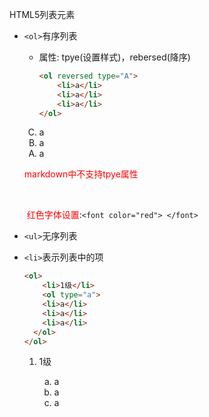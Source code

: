 HTML5列表元素

* `<ol>`有序列表

  * 属性: tpye(设置样式)，rebersed(降序)

    ```html
    <ol reversed type="A">
        <li>a</li>
        <li>a</li>
        <li>a</li>
    </ol>
    ```
  <ol reversed type="A" >
    <li>a</li>
    <li>a</li>
    <li>a</li>
  </ol>	  

  <font color="red">markdown中不支持tpye属性</font>   

  <br> 

  <font color="red"> 红色字体设置</font>:`<font color="red"> </font>`

  

* `<ul>`无序列表

* `<li>`表示列表中的项

  

  ```html
  <ol>
      <li>1级</li>
      <ol type="a">
      <li>a</li>
      <li>a</li>
      <li>a</li>
  	</ol>
  </ol>
  ```

<ol>
<ol>
    <li>1级</li>
    <ol type="a">
    <li>a</li>
    <li>a</li>
    <li>a</li>
	</ol>
</ol>